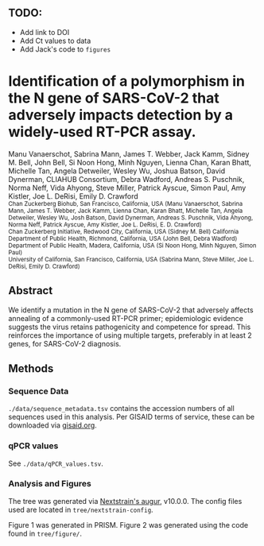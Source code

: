 ## TODO:  
* Add link to DOI  
* Add Ct values to data  
* Add Jack's code to `figures`

# Identification of a polymorphism in the N gene of SARS-CoV-2 that adversely impacts detection by a widely-used RT-PCR assay.
Manu Vanaerschot, Sabrina Mann, James T. Webber, Jack Kamm, Sidney M. Bell, John Bell, Si Noon Hong, Minh Nguyen, Lienna Chan, Karan Bhatt, Michelle Tan, Angela Detweiler, Wesley Wu, Joshua Batson, David Dynerman, CLIAHUB Consortium, Debra Wadford, Andreas S. Puschnik, Norma Neff, Vida Ahyong, Steve Miller, Patrick Ayscue, Simon Paul, Amy Kistler, Joe L. DeRisi, Emily D. Crawford  
<sub>Chan Zuckerberg Biohub, San Francisco, California, USA (Manu Vanaerschot, Sabrina Mann, James T. Webber, Jack Kamm, Lienna Chan, Karan Bhatt, Michelle Tan, Angela Detweiler, Wesley Wu, Josh Batson, David Dynerman, Andreas S. Puschnik, Vida Ahyong, Norma Neff, Patrick Ayscue, Amy Kistler, Joe L. DeRisi, E. D. Crawford)  
Chan Zuckerberg Initiative, Redwood City, California, USA (Sidney M. Bell)
California Department of Public Health, Richmond, California, USA (John Bell, Debra Wadford)  
Department of Public Health, Madera, California, USA (Si Noon Hong, Minh Nguyen, Simon Paul)  
University of California, San Francisco, California, USA (Sabrina Mann, Steve Miller, Joe L. DeRisi, Emily D. Crawford)
</sub>

## Abstract  
We identify a mutation in the N gene of SARS-CoV-2 that adversely affects annealing of a commonly-used RT-PCR primer; epidemiologic evidence suggests the virus retains pathogenicity and competence for spread. This reinforces the importance of using multiple targets, preferably in at least 2 genes, for SARS-CoV-2 diagnosis.  

## Methods  
### Sequence Data
`./data/sequence_metadata.tsv` contains the accession numbers of all sequences used in this analysis. Per GISAID terms of service, these can be downloaded via [gisaid.org](gisaid.org).  

### qPCR values  
See `./data/qPCR_values.tsv`.  

### Analysis and Figures  
The tree was generated via [Nextstrain's augur](https://github.com/nextstrain/augur), v10.0.0. The config files used are located in `tree/nextstrain-config`.  

Figure 1 was generated in PRISM. Figure 2 was generated using the code found in `tree/figure/`.

